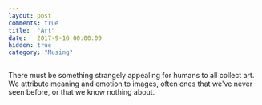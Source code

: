 ```yaml
---
layout: post
comments: true
title:  "Art"
date:   2017-9-16 00:00:00
hidden: true
category: "Musing"
---
```


There must be something strangely appealing for humans to all collect art. We attribute meaning and emotion to images, often ones that we've never seen before, or that we know nothing about.
